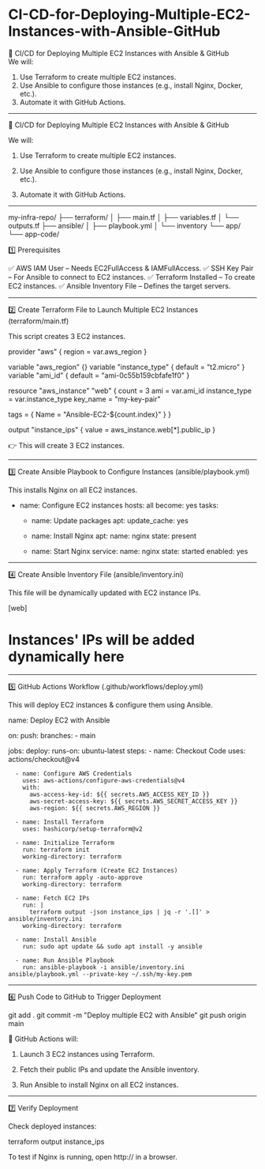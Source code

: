 # CI-CD-for-Deploying-Multiple-EC2-Instances-with-Ansible-GitHub
🚀 CI/CD for Deploying Multiple EC2 Instances with Ansible &amp; GitHub  
We will:  
  1. Use Terraform to create multiple EC2 instances.
  2. Use Ansible to configure those instances (e.g., install Nginx, Docker, etc.).
  3. Automate it with GitHub Actions.


---

🚀 CI/CD for Deploying Multiple EC2 Instances with Ansible & GitHub

We will:

1. Use Terraform to create multiple EC2 instances.


2. Use Ansible to configure those instances (e.g., install Nginx, Docker, etc.).


3. Automate it with GitHub Actions.




---

my-infra-repo/
├── terraform/
│   ├── main.tf
│   ├── variables.tf
│   └── outputs.tf
├── ansible/
│   ├── playbook.yml
│   └── inventory
└── app/
    └── app-code/

1️⃣ Prerequisites

✅ AWS IAM User – Needs EC2FullAccess & IAMFullAccess.
✅ SSH Key Pair – For Ansible to connect to EC2 instances.
✅ Terraform Installed – To create EC2 instances.
✅ Ansible Inventory File – Defines the target servers.

---

2️⃣ Create Terraform File to Launch Multiple EC2 Instances (terraform/main.tf)

This script creates 3 EC2 instances.

provider "aws" {
  region = var.aws_region
}

variable "aws_region" {}
variable "instance_type" {
  default = "t2.micro"
}
variable "ami_id" {
  default = "ami-0c55b159cbfafe1f0"
}

resource "aws_instance" "web" {
  count = 3
  ami           = var.ami_id
  instance_type = var.instance_type
  key_name      = "my-key-pair"

  tags = {
    Name = "Ansible-EC2-${count.index}"
  }
}

output "instance_ips" {
  value = aws_instance.web[*].public_ip
}

👉 This will create 3 EC2 instances.


---

3️⃣ Create Ansible Playbook to Configure Instances (ansible/playbook.yml)

This installs Nginx on all EC2 instances.

- name: Configure EC2 instances
  hosts: all
  become: yes
  tasks:
    - name: Update packages
      apt:
        update_cache: yes

    - name: Install Nginx
      apt:
        name: nginx
        state: present

    - name: Start Nginx
      service:
        name: nginx
        state: started
        enabled: yes


---

4️⃣ Create Ansible Inventory File (ansible/inventory.ini)

This file will be dynamically updated with EC2 instance IPs.

[web]
# Instances' IPs will be added dynamically here


---

5️⃣ GitHub Actions Workflow (.github/workflows/deploy.yml)

This will deploy EC2 instances & configure them using Ansible.

name: Deploy EC2 with Ansible

on:
  push:
    branches:
      - main

jobs:
  deploy:
    runs-on: ubuntu-latest
    steps:
      - name: Checkout Code
        uses: actions/checkout@v4

      - name: Configure AWS Credentials
        uses: aws-actions/configure-aws-credentials@v4
        with:
          aws-access-key-id: ${{ secrets.AWS_ACCESS_KEY_ID }}
          aws-secret-access-key: ${{ secrets.AWS_SECRET_ACCESS_KEY }}
          aws-region: ${{ secrets.AWS_REGION }}

      - name: Install Terraform
        uses: hashicorp/setup-terraform@v2

      - name: Initialize Terraform
        run: terraform init
        working-directory: terraform

      - name: Apply Terraform (Create EC2 Instances)
        run: terraform apply -auto-approve
        working-directory: terraform

      - name: Fetch EC2 IPs
        run: |
          terraform output -json instance_ips | jq -r '.[]' > ansible/inventory.ini
        working-directory: terraform

      - name: Install Ansible
        run: sudo apt update && sudo apt install -y ansible

      - name: Run Ansible Playbook
        run: ansible-playbook -i ansible/inventory.ini ansible/playbook.yml --private-key ~/.ssh/my-key.pem


---

6️⃣ Push Code to GitHub to Trigger Deployment

git add .
git commit -m "Deploy multiple EC2 with Ansible"
git push origin main

🚀 GitHub Actions will:

1. Launch 3 EC2 instances using Terraform.


2. Fetch their public IPs and update the Ansible inventory.


3. Run Ansible to install Nginx on all EC2 instances.
---

7️⃣ Verify Deployment

Check deployed instances:

terraform output instance_ips

To test if Nginx is running, open http://<EC2-PUBLIC-IP> in a browser.
